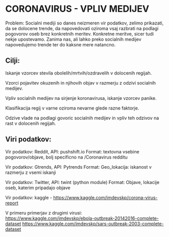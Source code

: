 # CORONAVIRUS - VPLIV MEDIJEV
Problem: Socialni mediji so danes neizmeren vir podatkov, zelimo prikazati, da se dolocene trende, da napovedovati oziroma vsaj razbrati na podlagi pogovorov oseb brez konkretnih meritev. Konkretne meritve, sicer tudi nekje upostevamo.
Zanima nas, ali lahko preko socialnih medijev napovedujemo trende ter do kaksne mere natancno.

## Cilji:

Iskanje vzorcev stevila obolelih/mrtvih/ozdravelih v dolocenih regijah.

Vzorci pojavitev okuzenih in njihovih objav v razmerju z odzivi socialnih medijev.

Vpliv socialnih medijev na sirjenje koronavirusa, iskanje vzorcev panike.

Klasifikacija regij v varne oziroma nevarne glede razne faktorje.

Odzive vlade na podlagi govoric socialnih medijev in vpliv teh odzivov na rast v dolocenih regijah.


## Viri podatkov:

Vir podatkov: Reddit, API: pushshift.io
Format: textovna vsebine pogovorov/objave, bolj specificno na /Coronavirus redditu

Vir podatkov: Gtrends, API: Pytrends
Format: Geo_lokacija: iskanost v razmerju z vsemi iskanji

Vir podatkov: Twitter, API: twint (python module)
Format: Objave, lokacije oseb, katerim pripadajo objave

Vir podatkov: kaggle - https://www.kaggle.com/imdevskp/corona-virus-report

V primeru primerjav z drugimi virusi:
https://www.kaggle.com/imdevskp/ebola-outbreak-20142016-complete-dataset
https://www.kaggle.com/imdevskp/sars-outbreak-2003-complete-dataset
